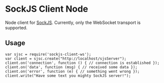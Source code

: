 # SockJS Client Node

Node client for [SockJS](https://github.com/sockjs). Currently, only
the WebSocket transport is supported.

## Usage

    var sjsc = require('sockjs-client-ws');
    var client = sjsc.create("http://localhost/sjsServer");
    client.on('connection', function () { // connection is established });
    client.on('data', function (msg) { // received some data });
    client.on('error', function (e) { // something went wrong });
    client.write("Have some text you mighty SockJS server!");
